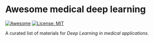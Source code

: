 # Awesome medical deep learning

[![Awesome](https://cdn.rawgit.com/sindresorhus/awesome/d7305f38d29fed78fa85652e3a63e154dd8e8829/media/badge.svg)](https://github.com/sindresorhus/awesome) [![License: MIT](https://img.shields.io/badge/License-MIT-yellow.svg)](https://opensource.org/licenses/MIT)

A curated list of materials for *Deep Learning in medical applications*.
